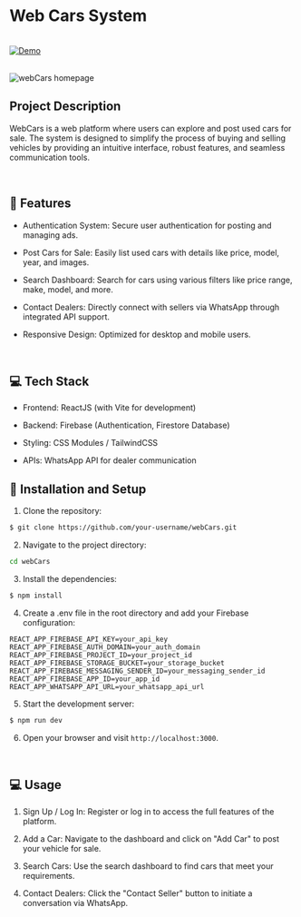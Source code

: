 # Web Cars System

</br>

<a href="https://web-cars-ge.netlify.app/">
  <img src="https://img.shields.io/badge/-Access%20Website-%23e11138?style=for-the-badge" alt="Demo">
</a>

</br>
</br>

![webCars homepage](https://github.com/user-attachments/assets/8ca86e9b-3952-4dc1-8cfb-cecb7756ae80)


## Project Description

WebCars is a web platform where users can explore and post used cars for sale. The system is designed to simplify the process of buying and selling vehicles by providing an intuitive interface, robust features, and seamless communication tools.

</br>

## 🚀 Features

* Authentication System: Secure user authentication for posting and managing ads.

* Post Cars for Sale: Easily list used cars with details like price, model, year, and images.

* Search Dashboard: Search for cars using various filters like price range, make, model, and more.

* Contact Dealers: Directly connect with sellers via WhatsApp through integrated API support.

* Responsive Design: Optimized for desktop and mobile users.


</br>

## 💻 Tech Stack

* Frontend: ReactJS (with Vite for development)

* Backend: Firebase (Authentication, Firestore Database)

* Styling: CSS Modules / TailwindCSS

* APIs: WhatsApp API for dealer communication

## 🔨 Installation and Setup

1. Clone the repository:

```bash
$ git clone https://github.com/your-username/webCars.git
```

2. Navigate to the project directory:

```bash
cd webCars
```

3. Install the dependencies:

```bash
$ npm install
```

4. Create a .env file in the root directory and add your Firebase configuration:

```.env
REACT_APP_FIREBASE_API_KEY=your_api_key
REACT_APP_FIREBASE_AUTH_DOMAIN=your_auth_domain
REACT_APP_FIREBASE_PROJECT_ID=your_project_id
REACT_APP_FIREBASE_STORAGE_BUCKET=your_storage_bucket
REACT_APP_FIREBASE_MESSAGING_SENDER_ID=your_messaging_sender_id
REACT_APP_FIREBASE_APP_ID=your_app_id
REACT_APP_WHATSAPP_API_URL=your_whatsapp_api_url
```

5. Start the development server:

```bash
$ npm run dev
```

6. Open your browser and visit `http://localhost:3000`.


</br>

## 💻 Usage

1. Sign Up / Log In: Register or log in to access the full features of the platform.

2. Add a Car: Navigate to the dashboard and click on "Add Car" to post your vehicle for sale.

3. Search Cars: Use the search dashboard to find cars that meet your requirements.

4. Contact Dealers: Click the "Contact Seller" button to initiate a conversation via WhatsApp.

